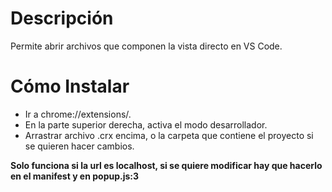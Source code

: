 # Descripción
Permite abrir archivos que componen la vista directo en VS Code.

# Cómo Instalar
- Ir a chrome://extensions/.
- En la parte superior derecha, activa el modo desarrollador.
- Arrastrar archivo .crx encima, o la carpeta que contiene el proyecto si se quieren hacer cambios.

**Solo funciona si la url es localhost, si se quiere modificar hay que hacerlo en el manifest y en popup.js:3**